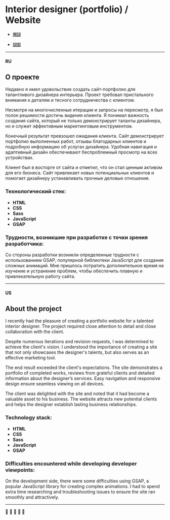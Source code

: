 # Interior designer (portfolio) / Website

+ **[:ru:](#ru)**

+ **[:us:](#us)**
___
#### RU
## О проекте
Недавно я имел удовольствие создать сайт-портфолио для талантливого дизайнера интерьера. Проект требовал пристального внимания к деталям и тесного сотрудничества с клиентом.

Несмотря на многочисленные итерации и запросы на пересмотр, я был полон решимости достичь видения клиента. Я понимал важность создания сайта, который не только демонстрирует таланты дизайнера, но и служит эффективным маркетинговым инструментом.

Конечный результат превзошел ожидания клиента. Сайт демонстрирует портфолио выполненных работ, отзывы благодарных клиентов и подробную информацию об услугах дизайнера. Удобная навигация и адаптивный дизайн обеспечивают беспроблемный просмотр на всех устройствах.

Клиент был в восторге от сайта и отметил, что он стал ценным активом для его бизнеса. Сайт привлекает новых потенциальных клиентов и помогает дизайнеру устанавливать прочные деловые отношения.

### **Технологический стек:**

 + **HTML**
 + **CSS**
 + **Sass**
 + **JavaScript**
 + **GSAP**

### **Трудности, возникшие при разработке с точки зрения разработчика:**

Cо стороны разработки возникли определенные трудности с использованием GSAP, популярной библиотеки JavaScript для создания сложных анимаций. Мне пришлось потратить дополнительное время на изучение и устранение проблем, чтобы обеспечить плавную и привлекательную работу сайта.
___
#### US
## About the project
I recently had the pleasure of creating a portfolio website for a talented interior designer. The project required close attention to detail and close collaboration with the client.

Despite numerous iterations and revision requests, I was determined to achieve the client's vision. I understood the importance of creating a site that not only showcases the designer's talents, but also serves as an effective marketing tool.

The end result exceeded the client's expectations. The site demonstrates a portfolio of completed works, reviews from grateful clients and detailed information about the designer’s services. Easy navigation and responsive design ensure seamless viewing on all devices.

The client was delighted with the site and noted that it had become a valuable asset to his business. The website attracts new potential clients and helps the designer establish lasting business relationships.

### **Technology stack:**

 + **HTML**
 + **CSS**
 + **Sass**
 + **JavaScript**
 + **GSAP**

### **Difficulties encountered while developing developer viewpoints:**

On the development side, there were some difficulties using GSAP, a popular JavaScript library for creating complex animations. I had to spend extra time researching and troubleshooting issues to ensure the site ran smoothly and attractively.

___
:fried_shrimp: :fried_shrimp: :fried_shrimp: :fried_shrimp: :fried_shrimp:
